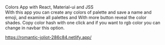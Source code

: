 
Colors App with React, Material-ui and JSS <br/>
With this app you can create any colors of palette and save a name and emoji, and examine all palettes and With more button reveal the color shades. Copy color hash with one click and if you want to rgb color you can change in navbar this option. 

https://romantic-joliot-286c84.netlify.app/

